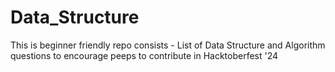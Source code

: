 # Data_Structure
This is beginner friendly  repo consists - List of Data Structure and Algorithm  questions to encourage peeps to contribute in Hacktoberfest '24  
